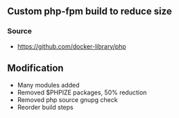 ## Custom php-fpm build to reduce size

### Source
* https://github.com/docker-library/php

## Modification
* Many modules added
* Removed $PHPIZE packages, 50% reduction
* Removed php source gnupg check
* Reorder build steps
